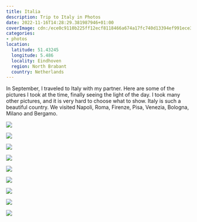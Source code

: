 ```yaml
---
title: Italia
description: Trip to Italy in Photos
date: 2022-11-16T14:28:29.381987946+01:00
coverImage: cdn:/ece0c9110b225ff12ecf8118466a674a17fc740d13394ef991ece3d97be2c6aa
categories:
- photos
location:
  latitude: 51.43245
  longitude: 5.486
  locality: Eindhoven
  region: North Brabant
  country: Netherlands
---
```


In September, I traveled to Italy with my partner. Here are some of the pictures I took at the time, finally seeing the light of the day. I took many other pictures, and it is very hard to choose what to show. Italy is such a beautiful country. We visited Napoli, Roma, Firenze, Pisa, Venezia, Bologna, Milano and Bergamo.

<style>
.grid-italie-2022 {
  grid-template-columns: repeat(6, 1fr);
  grid-template-areas:
    "a a a b b b"
    "c c d d e e"
    "f f f f f f"
    "g g h h i i";
}

.grid-italie-2022 > *:nth-child(1) { grid-area: a; }
.grid-italie-2022 > *:nth-child(2) { grid-area: b; }
.grid-italie-2022 > *:nth-child(3) { grid-area: c; }
.grid-italie-2022 > *:nth-child(4) { grid-area: d; }
.grid-italie-2022 > *:nth-child(5) { grid-area: e; }
.grid-italie-2022 > *:nth-child(6) { grid-area: f; }
.grid-italie-2022 > *:nth-child(7) { grid-area: g; }
.grid-italie-2022 > *:nth-child(8) { grid-area: h; }
.grid-italie-2022 > *:nth-child(9) { grid-area: i; }
</style>

<div class="fw grid-italie-2022 fg">

![](cdn:/ece0c9110b225ff12ecf8118466a674a17fc740d13394ef991ece3d97be2c6aa)

![](cdn:/9f969a9e9f385cbbcef6c5f7b2c25503a8b4cd022f5fb7f63e6e5c1e3474460c)

![](cdn:/638a05816f171d5bb0cfd6a3d99d73c2f67e314ad009d5aca83e35c2ad17eb2d)

![](cdn:/7eea4e777e53a52b98f99b13a9318034ebf7d7e012be959884e5b262a2ad8d58)

![](cdn:/31c47486b3c31c948cd6db3ef7f4f484d922a2202f39a1415b6175aaea7ed602)

![](cdn:/f01370c2567a0285aea86f89b0c7300136e4fb01df1b9badf2d025e6f98d0733)

![](cdn:/4f60cb20ed4e9f754e035f0f677713d4a284acf181d8a748988294ab9bfe882f)

![](cdn:/d525fdf790ad117cf5b47664b742e9266117823ae60c20fbaf6b6ab39f86b8e4)

![](cdn:/ee3a9b458f3d0d3f1e66d6d90cce223aa976d3e2ae08cb2d2b097d425f1f46b5)

</div>
